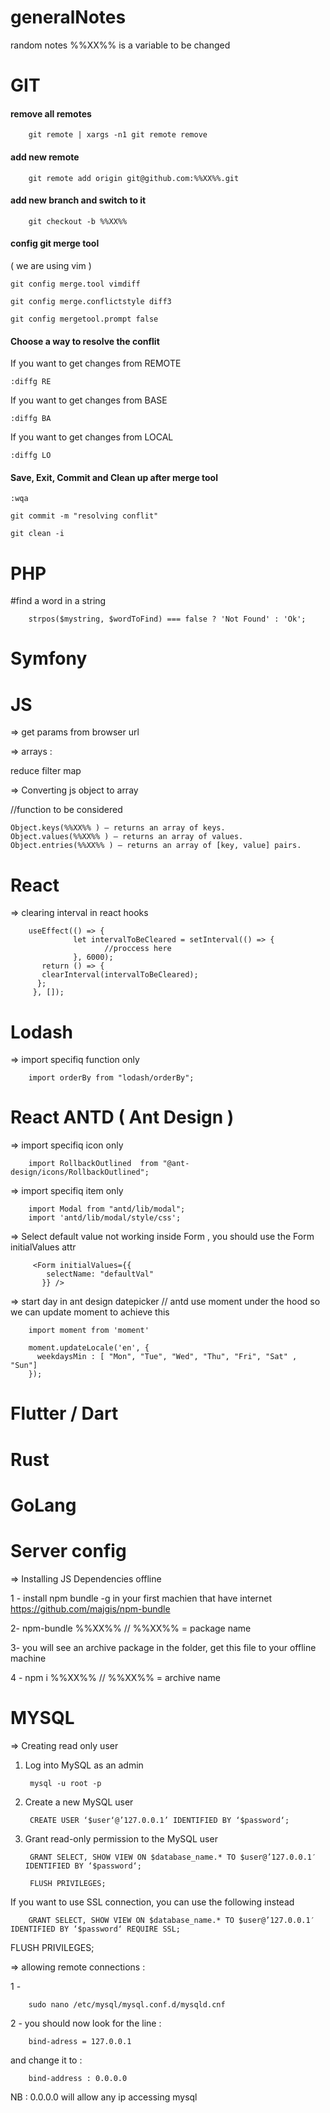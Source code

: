 # generalNotes
random  notes
%%XX%% is a variable to be changed

# GIT 

#### remove all remotes

        git remote | xargs -n1 git remote remove

#### add new remote 

        git remote add origin git@github.com:%%XX%%.git
 
#### add new branch and switch to it 

        git checkout -b %%XX%%

#### config git merge tool 
( we are using  vim ) 
```
git config merge.tool vimdiff
```
```
git config merge.conflictstyle diff3
```
```
git config mergetool.prompt false

``` 

#### Choose a way to resolve the conflit

If you want to get changes from REMOTE

```
:diffg RE  
```
If you want to get changes from BASE
```
:diffg BA  
```
If you want to get changes from LOCAL
```
:diffg LO 
 ```
#### Save, Exit, Commit and Clean up after merge tool
```
:wqa  
```
```
git commit -m "resolving conflit"
```
```
git clean -i
```


# PHP 

#find a word in a string

 
        strpos($mystring, $wordToFind) === false ? 'Not Found' : 'Ok';

# Symfony


# JS

=> get params from browser url 

=> arrays :

reduce
filter
map

=> Converting js object to array 

 //function to be considered     

    Object.keys(%%XX%% ) – returns an array of keys.
    Object.values(%%XX%% ) – returns an array of values.
    Object.entries(%%XX%% ) – returns an array of [key, value] pairs.
  
  
    
# React

=>   clearing interval in react hooks 

        useEffect(() => {
                  let intervalToBeCleared = setInterval(() => {
                         //proccess here
                  }, 6000);
           return () => {
           clearInterval(intervalToBeCleared);
          };
         }, []);
  
  
# Lodash 

=> import specifiq function only 

        import orderBy from "lodash/orderBy";

# React ANTD ( Ant Design )

=> import specifiq  icon only 

        import RollbackOutlined  from "@ant-design/icons/RollbackOutlined";

=> import specifiq item only

        import Modal from "antd/lib/modal";
        import 'antd/lib/modal/style/css';


=> Select default value not working inside Form , you should use the Form  initialValues attr


         <Form initialValues={{
            selectName: "defaultVal"
           }} />
           
=> start day in ant design datepicker  // antd use moment under the hood so we can update moment to achieve this

        import moment from 'moment'

        moment.updateLocale('en', {
          weekdaysMin : [ "Mon", "Tue", "Wed", "Thu", "Fri", "Sat" , "Sun"]
        });



# Flutter / Dart



# Rust


# GoLang 

# Server config


=> Installing JS Dependencies offline 

1 -  install npm bundle -g in your first machien that have internet  https://github.com/majgis/npm-bundle

2- npm-bundle %%XX%%  // %%XX%%  = package name

3- you will see an archive package in the folder, get this file to your offline machine 

4 - npm i %%XX%% // %%XX%%  = archive name


# MYSQL


=> Creating read only user 

1. Log into MySQL as an admin
 
        mysql -u root -p 
 
2. Create a new MySQL user


        CREATE USER ‘$user‘@’127.0.0.1’ IDENTIFIED BY ‘$password‘;

3. Grant read-only permission to the MySQL user


        GRANT SELECT, SHOW VIEW ON $database_name.* TO $user@’127.0.0.1′ IDENTIFIED BY ‘$password‘;

        FLUSH PRIVILEGES;

If you want to use SSL connection, you can use the following instead

        GRANT SELECT, SHOW VIEW ON $database_name.* TO $user@’127.0.0.1′ IDENTIFIED BY ‘$password‘ REQUIRE SSL;

FLUSH PRIVILEGES;


=> allowing remote connections :

1 - 

        sudo nano /etc/mysql/mysql.conf.d/mysqld.cnf

2 - you should now look for the line :

        bind-adress = 127.0.0.1 

and change it to : 

        bind-address : 0.0.0.0

NB : 0.0.0.0  will allow any ip accessing mysql 



